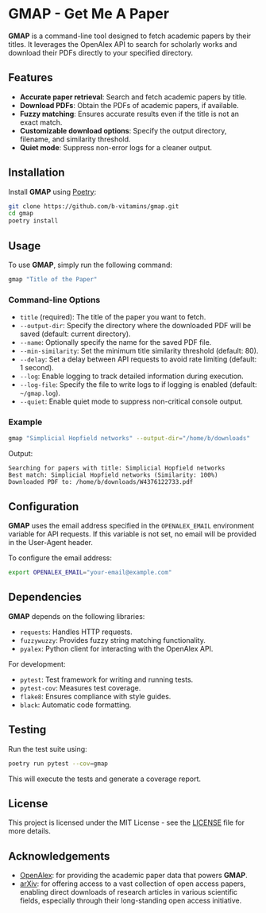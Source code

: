 
# GMAP - Get Me A Paper

**GMAP** is a command-line tool designed to fetch academic papers by their titles. It leverages the OpenAlex API to search for scholarly works and download their PDFs directly to your specified directory.

## Features

- **Accurate paper retrieval**: Search and fetch academic papers by title.
- **Download PDFs**: Obtain the PDFs of academic papers, if available.
- **Fuzzy matching**: Ensures accurate results even if the title is not an exact match.
- **Customizable download options**: Specify the output directory, filename, and similarity threshold.
- **Quiet mode**: Suppress non-error logs for a cleaner output.

## Installation

Install **GMAP** using [Poetry](https://python-poetry.org/docs/):

```bash
git clone https://github.com/b-vitamins/gmap.git
cd gmap
poetry install
```

## Usage

To use **GMAP**, simply run the following command:

```bash
gmap "Title of the Paper"
```

### Command-line Options

- `title` (required): The title of the paper you want to fetch.
- `--output-dir`: Specify the directory where the downloaded PDF will be saved (default: current directory).
- `--name`: Optionally specify the name for the saved PDF file.
- `--min-similarity`: Set the minimum title similarity threshold (default: 80).
- `--delay`: Set a delay between API requests to avoid rate limiting (default: 1 second).
- `--log`: Enable logging to track detailed information during execution.
- `--log-file`: Specify the file to write logs to if logging is enabled (default: `~/gmap.log`).
- `--quiet`: Enable quiet mode to suppress non-critical console output.

### Example

```bash
gmap "Simplicial Hopfield networks" --output-dir="/home/b/downloads"
```

Output:

```
Searching for papers with title: Simplicial Hopfield networks
Best match: Simplicial Hopfield networks (Similarity: 100%)
Downloaded PDF to: /home/b/downloads/W4376122733.pdf
```

## Configuration

**GMAP** uses the email address specified in the `OPENALEX_EMAIL` environment variable for API requests. If this variable is not set, no email will be provided in the User-Agent header.

To configure the email address:

```bash
export OPENALEX_EMAIL="your-email@example.com"
```

## Dependencies

**GMAP** depends on the following libraries:

- `requests`: Handles HTTP requests.
- `fuzzywuzzy`: Provides fuzzy string matching functionality.
- `pyalex`: Python client for interacting with the OpenAlex API.

For development:

- `pytest`: Test framework for writing and running tests.
- `pytest-cov`: Measures test coverage.
- `flake8`: Ensures compliance with style guides.
- `black`: Automatic code formatting.

## Testing

Run the test suite using:

```bash
poetry run pytest --cov=gmap
```

This will execute the tests and generate a coverage report.

## License

This project is licensed under the MIT License - see the [LICENSE](LICENSE) file for more details.

## Acknowledgements

- [OpenAlex](https://openalex.org/): for providing the academic paper data that powers **GMAP**.
- [arXiv](https://arxiv.org/): for offering access to a vast collection of open access papers, enabling direct downloads of research articles in various scientific fields, especially through their long-standing open access initiative.